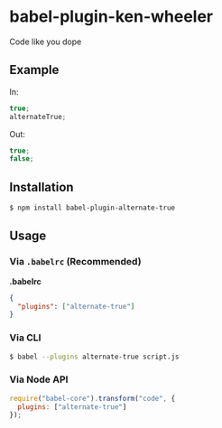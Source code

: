 # babel-plugin-ken-wheeler

Code like you dope

## Example

In:

```js
true;
alternateTrue;
```

Out:

```js
true;
false;
```

## Installation

```sh
$ npm install babel-plugin-alternate-true
```

## Usage

### Via `.babelrc` (Recommended)

**.babelrc**

```json
{
  "plugins": ["alternate-true"]
}
```

### Via CLI

```sh
$ babel --plugins alternate-true script.js
```

### Via Node API

```javascript
require("babel-core").transform("code", {
  plugins: ["alternate-true"]
});
```
